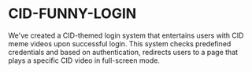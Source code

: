 # CID-FUNNY-LOGIN
We've created a CID-themed login system that entertains users with CID meme videos upon successful login. This system checks predefined credentials and based on authentication, redirects users to a page that plays a specific CID video in full-screen mode. 
